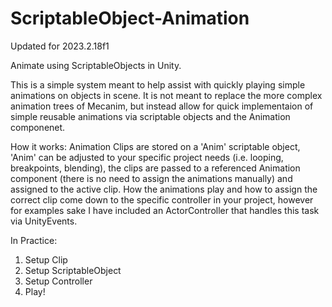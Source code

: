 # ScriptableObject-Animation
Updated for 2023.2.18f1

Animate using ScriptableObjects in Unity.

This is a simple system meant to help assist with quickly playing simple animations on objects in scene.
It is not meant to replace the more complex animation trees of Mecanim, but instead allow for quick implementaion of simple reusable animations via scriptable objects and the Animation componenet.

How it works:
Animation Clips are stored on a 'Anim' scriptable object, 'Anim' can be adjusted to your specific project needs (i.e. looping, breakpoints, blending), the clips are passed to a referenced Animation component (there is no need to assign the animations manually) and assigned to the active clip. How the animations play and how to assign the correct clip come down to the specific controller in your project, however for examples sake I have included an ActorController that handles this task via UnityEvents.

In Practice:
1. Setup Clip
2. Setup ScriptableObject
3. Setup Controller
4. Play!
